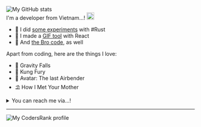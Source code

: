 ![My GitHub stats](https://github-readme-stats.vercel.app/api?username=hoangph271&show_icons=true&theme=nord)  
I'm a developer from Vietnam...! <img src="https://emojipedia-us.s3.dualstack.us-west-1.amazonaws.com/thumbs/320/facebook/65/flag-for-vietnam_1f1fb-1f1f3.png" alt="Flag of Vietnam" width="20" />

- 🦀 I did [some experiments](https://github.com/hoangph271/launcher) with #Rust
- 🌟 I made a [GIF tool](https://github.com/hoangph271/gallereasy) with React
- 📜 And [the Bro code](https://github.com/hoangph271/the_bro_code), as well

Apart from coding, here are the things I love:

- 🦄 Gravity Falls
- 👟 Kung Fury
- 🌊 Avatar: The last Airbender
- ⛱ How I Met Your Mother

<details>
  <summary>You can reach me via...!</summary>
  
  - [Skype](https://join.skype.com/invite/fCJAQbUbIXft)
  - [Facebook](https://fb.com/hoangph271)
  - [Email](mailto:hoangph271@gmail.com)
</details>

---
![My CodersRank profile](https://cr-ss-service.azurewebsites.net/api/ScreenShot?widget=summary&username=hoangph271&branding=false)
